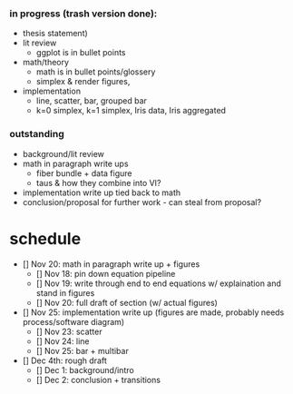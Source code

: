 ### in progress (trash version done):
 * thesis statement)
 * lit review 
    * ggplot is in bullet points
 * math/theory
    * math is in bullet points/glossery
    * simplex & render figures, 
 * implementation
    * line, scatter, bar, grouped bar
    * k=0 simplex, k=1 simplex, Iris data, Iris aggregated
 ### outstanding
 * background/lit review
 * math in paragraph write ups
    * fiber bundle + data figure
    * taus & how they combine into VI?
 * implementation write up tied back to math
 * conclusion/proposal for further work - can steal from proposal?
        
# schedule
 
- [] Nov 20: math in paragraph write up + figures
    - [] Nov 18: pin down equation pipeline
    - [] Nov 19: write through end to end equations w/ explaination and stand in figures
    - [] Nov 20: full draft of section (w/ actual figures)
- [] Nov 25: implementation write up (figures are made, probably needs process/software diagram)
    - [] Nov 23: scatter
    - [] Nov 24: line
    - [] Nov 25: bar + multibar
- [] Dec 4th: rough draft
    - [] Dec 1: background/intro
    - [] Dec 2: conclusion + transitions

